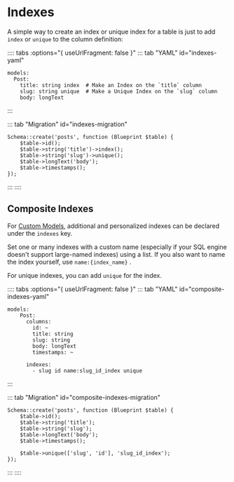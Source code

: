 # Indexes

A simple way to create an index or unique index for a table is just to add `index` or `unique` to the column definition:

:::: tabs :options="{ useUrlFragment: false }"
::: tab "YAML" id="indexes-yaml"
```yaml{3-4}
models:
  Post:
    title: string index  # Make an Index on the `title` column
    slug: string unique  # Make a Unique Index on the `slug` column
    body: longText
```
:::

::: tab "Migration" id="indexes-migration"
```php{3-4}
Schema::create('posts', function (Blueprint $table) {
    $table->id();
    $table->string('title')->index();
    $table->string('slug')->unique();
    $table->longText('body');
    $table->timestamps();
});
```
:::
::::

## Composite Indexes

For [Custom Models](../model.md#custom-model), additional and personalized indexes can be declared under the `indexes` key. 

Set one or many indexes with a custom name (especially if your SQL engine doesn't support large-named indexes) using a list. If you also want to name the index yourself, use `name:{index_name}` .

For unique indexes, you can add `unique` for the index.

:::: tabs :options="{ useUrlFragment: false }"
::: tab "YAML" id="composite-indexes-yaml"
```yaml{10-11}
models:
    Post:
      columns:
        id: ~
        title: string
        slug: string
        body: longText
        timestamps: ~
    
      indexes:
        - slug id name:slug_id_index unique
```
:::

::: tab "Migration" id="composite-indexes-migration"
```php{8}
Schema::create('posts', function (Blueprint $table) {
    $table->id();
    $table->string('title');
    $table->string('slug');
    $table->longText('body');
    $table->timestamps();
    
    $table->unique(['slug', 'id'], 'slug_id_index');
});
```
:::
::::